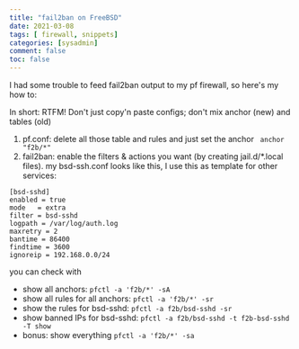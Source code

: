 ```yaml
---
title: "fail2ban on FreeBSD"
date: 2021-03-08
tags: [ firewall, snippets]
categories: [sysadmin]
comment: false
toc: false
---
```


I had some trouble to feed fail2ban output to my pf firewall, so here's my how to:

In short: RTFM! Don't just copy'n paste configs; don't mix anchor (new) and tables (old)

1. pf.conf: delete all those <fail2ban> table and rules and just set the anchor `
anchor "f2b/*"`
2. fail2ban: enable the filters & actions you want (by creating jail.d/\*.local files). my bsd-ssh.conf looks like this, I use this as template for other services:
```
[bsd-sshd]
enabled = true
mode   = extra
filter = bsd-sshd
logpath = /var/log/auth.log
maxretry = 2
bantime = 86400
findtime = 3600
ignoreip = 192.168.0.0/24
```

you can check with
* show all anchors: `pfctl -a 'f2b/*' -sA`
* show all rules for all anchors: `pfctl -a 'f2b/*' -sr`
* show the rules for bsd-sshd: `pfctl -a f2b/bsd-sshd -sr`
* show banned IPs for bsd-sshd: `pfctl -a f2b/bsd-sshd -t f2b-bsd-sshd -T show`
* bonus: show everything `pfctl -a 'f2b/*' -sa`
